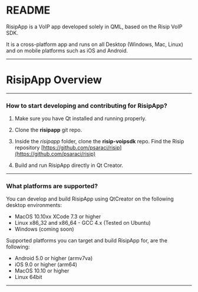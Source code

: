 # README #

RisipApp is a VoIP app developed solely in QML, based on the Risip VoIP SDK.

It is a cross-platform app and runs on all Desktop (Windows, Mac, Linux) and on mobile platforms such as iOS and Android.

-------------------------------

# RisipApp Overview #

---------------------------------------------


### How to start developing and contributing for RisipApp?

1. Make sure you have Qt installed and running properly.

2. Clone the **risipapp** git repo.

4. Inside the *risipapp* folder, clone the **risip-voipsdk** repo. Find the Risip repository [https://github.com/psaraci/risip](https://github.com/psaraci/risip)
 
5. Build and run RisipApp directly in Qt Creator.


--------------------------------------------------------

### What platforms are supported? ###

You can develop and build RisipApp using QtCreator on the following desktop environments:

- MacOS 10.10xx XCode 7.3 or higher
- Linux x86_32 and x86_64 - GCC 4.x (Tested on Ubuntu)
- Windows (coming soon)

Supported platforms you can target and build RisipApp for, are the following:

- Android 5.0 or higher (armv7va)
- iOS 9.0 or higher (arm64)
- MacOS 10.10 or higher
- Linux 64bit

--------------------------------
